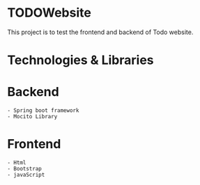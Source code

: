# TODOWebsite
  This project is to test the frontend and backend of Todo website.


# Technologies & Libraries
  # Backend
    - Spring boot framework
    - Mocito Library
  # Frontend
    - Html
    - Bootstrap
    - javaScript   
 
    
